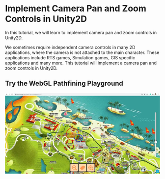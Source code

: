 # Implement Camera Pan and Zoom Controls in Unity2D

In this tutorial, we will learn to implement camera pan and zoom controls in Unity2D.

We sometimes require independent camera controls in many 2D applications, where the camera is not attached to the main character. These applications include RTS games, Simulation games, GIS specific applications and many more. This tutorial will implement a camera pan and zoom controls in Unity2D.

## Try the WebGL Pathfining Playground
[![!Implement Camera Pan and Zoom Controls in Unity2D](https://github.com/shamim-akhtar/camera-manipulator-2d/blob/main/Featured2.jpg)](https://faramira.com/downloads/camera-manipulator-2d/)
